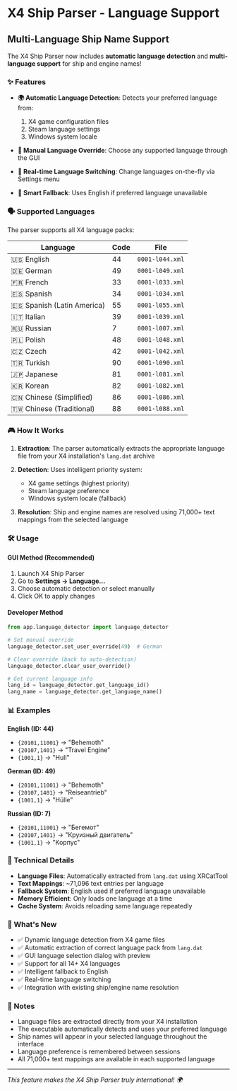 # X4 Ship Parser - Language Support

## Multi-Language Ship Name Support

The X4 Ship Parser now includes **automatic language detection** and **multi-language support** for ship and engine names!

### ✨ Features

- **🌍 Automatic Language Detection**: Detects your preferred language from:
  1. X4 game configuration files
  2. Steam language settings  
  3. Windows system locale
  
- **🎯 Manual Language Override**: Choose any supported language through the GUI

- **📝 Real-time Language Switching**: Change languages on-the-fly via Settings menu

- **🔄 Smart Fallback**: Uses English if preferred language unavailable

### 🗣️ Supported Languages

The parser supports all X4 language packs:

| Language | Code | File |
|----------|------|------|
| 🇺🇸 English | 44 | `0001-l044.xml` |
| 🇩🇪 German | 49 | `0001-l049.xml` |
| 🇫🇷 French | 33 | `0001-l033.xml` |
| 🇪🇸 Spanish | 34 | `0001-l034.xml` |
| 🇪🇸 Spanish (Latin America) | 55 | `0001-l055.xml` |
| 🇮🇹 Italian | 39 | `0001-l039.xml` |
| 🇷🇺 Russian | 7 | `0001-l007.xml` |
| 🇵🇱 Polish | 48 | `0001-l048.xml` |
| 🇨🇿 Czech | 42 | `0001-l042.xml` |
| 🇹🇷 Turkish | 90 | `0001-l090.xml` |
| 🇯🇵 Japanese | 81 | `0001-l081.xml` |
| 🇰🇷 Korean | 82 | `0001-l082.xml` |
| 🇨🇳 Chinese (Simplified) | 86 | `0001-l086.xml` |
| 🇹🇼 Chinese (Traditional) | 88 | `0001-l088.xml` |

### 🎮 How It Works

1. **Extraction**: The parser automatically extracts the appropriate language file from your X4 installation's `lang.dat` archive

2. **Detection**: Uses intelligent priority system:
   - X4 game settings (highest priority)
   - Steam language preference
   - Windows system locale (fallback)

3. **Resolution**: Ship and engine names are resolved using 71,000+ text mappings from the selected language

### 🛠️ Usage

#### GUI Method (Recommended)
1. Launch X4 Ship Parser
2. Go to **Settings → Language...**
3. Choose automatic detection or select manually
4. Click OK to apply changes

#### Developer Method
```python
from app.language_detector import language_detector

# Set manual override
language_detector.set_user_override(49)  # German

# Clear override (back to auto-detection)  
language_detector.clear_user_override()

# Get current language info
lang_id = language_detector.get_language_id()
lang_name = language_detector.get_language_name()
```

### 📊 Examples

**English (ID: 44)**
- `{20101,11001}` → "Behemoth"
- `{20107,1401}` → "Travel Engine"
- `{1001,1}` → "Hull"

**German (ID: 49)**  
- `{20101,11001}` → "Behemoth"
- `{20107,1401}` → "Reiseantrieb"
- `{1001,1}` → "Hülle"

**Russian (ID: 7)**
- `{20101,11001}` → "Бегемот"  
- `{20107,1401}` → "Круизный двигатель"
- `{1001,1}` → "Корпус"

### 🔧 Technical Details

- **Language Files**: Automatically extracted from `lang.dat` using XRCatTool
- **Text Mappings**: ~71,096 text entries per language
- **Fallback System**: English used if preferred language unavailable
- **Memory Efficient**: Only loads one language at a time
- **Cache System**: Avoids reloading same language repeatedly

### 🚀 What's New

- ✅ Dynamic language detection from X4 game files
- ✅ Automatic extraction of correct language pack from `lang.dat`
- ✅ GUI language selection dialog with preview
- ✅ Support for all 14+ X4 languages
- ✅ Intelligent fallback to English
- ✅ Real-time language switching
- ✅ Integration with existing ship/engine name resolution

### 📝 Notes

- Language files are extracted directly from your X4 installation
- The executable automatically detects and uses your preferred language
- Ship names will appear in your selected language throughout the interface
- Language preference is remembered between sessions
- All 71,000+ text mappings are available in each supported language

---

*This feature makes the X4 Ship Parser truly international! 🌍*